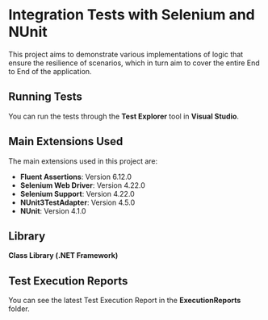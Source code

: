 # Integration Tests with Selenium and NUnit

This project aims to demonstrate various implementations of logic that ensure the resilience of scenarios, which in turn aim to cover the entire End to End of the application.

## Running Tests

You can run the tests through the **Test Explorer** tool in **Visual Studio**.

## Main Extensions Used

The main extensions used in this project are:

- **Fluent Assertions**: Version 6.12.0
- **Selenium Web Driver**: Version 4.22.0
- **Selenium Support**: Version 4.22.0
- **NUnit3TestAdapter**: Version 4.5.0
- **NUnit**: Version 4.1.0

## Library

**Class Library (.NET Framework)**

## Test Execution Reports

You can see the latest Test Execution Report in the **ExecutionReports** folder.
